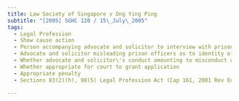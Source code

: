 ```yaml
---
title: Law Society of Singapore v Ong Ying Ping 
subtitle: "[2005] SGHC 120 / 15\_July\_2005"
tags:
  - Legal Profession
  - Show cause action
  - Person accompanying advocate and solicitor to interview with prisoner was prisoner\'s wife
  - Advocate and solicitor misleading prison officers as to identity of person accompanying by failing to disclose person\'s relationship with prisoner in disregard of prison rules on visitation
  - Whether advocate and solicitor\'s conduct amounting to misconduct unbefitting an advocate and solicitor
  - Whether appropriate for court to grant application
  - Appropriate penalty
  - Sections 83(2)(h), 98(5) Legal Profession Act (Cap 161, 2001 Rev Ed)

---
```


